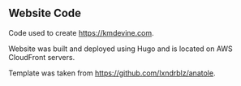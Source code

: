 ## Website Code

Code used to create https://kmdevine.com.

Website was built and deployed using Hugo and is located on AWS CloudFront servers.

Template was taken from https://github.com/lxndrblz/anatole.
